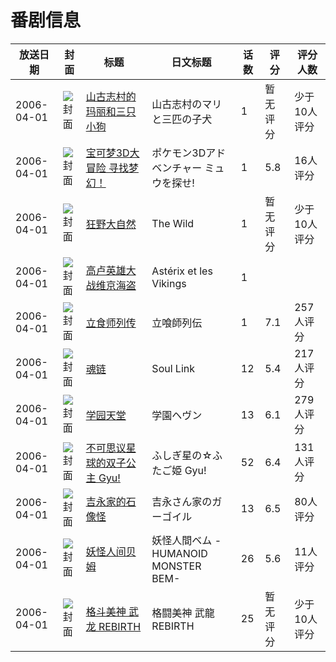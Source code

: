 # 番剧信息

|放送日期|封面|标题|日文标题|话数|评分|评分人数|
|---|---|---|---|---|---|---|
|2006-04-01|![封面](https://lain.bgm.tv/pic/cover/c/44/ff/220048_Ye35p.jpg)|[山古志村的玛丽和三只小狗](https://bangumi.tv/subject/220048)|山古志村のマリと三匹の子犬|1|暂无评分|少于10人评分|
|2006-04-01|![封面](https://lain.bgm.tv/pic/cover/c/d6/c0/103707_EFbpN.jpg)|[宝可梦3D大冒险 寻找梦幻！](https://bangumi.tv/subject/103707)|ポケモン3Dアドベンチャー ミュウを探せ!|1|5.8|16人评分|
|2006-04-01|![封面](https://lain.bgm.tv/pic/cover/c/11/26/113081_4RmgR.jpg)|[狂野大自然](https://bangumi.tv/subject/113081)|The Wild|1|暂无评分|少于10人评分|
|2006-04-01|![封面](https://lain.bgm.tv/pic/cover/c/80/12/311179_fdfsS.jpg)|[高卢英雄大战维京海盗](https://bangumi.tv/subject/311179)|Astérix et les Vikings|1|||
|2006-04-01|![封面](https://lain.bgm.tv/pic/cover/c/da/0b/4041_9kx9U.jpg)|[立食师列传](https://bangumi.tv/subject/4041)|立喰師列伝|1|7.1|257人评分|
|2006-04-01|![封面](https://lain.bgm.tv/pic/cover/c/7c/ac/2408_oxoTN.jpg)|[魂链](https://bangumi.tv/subject/2408)|Soul Link|12|5.4|217人评分|
|2006-04-01|![封面](https://lain.bgm.tv/pic/cover/c/ad/29/7370_WSNnZ.jpg)|[学园天堂](https://bangumi.tv/subject/7370)|学園ヘヴン|13|6.1|279人评分|
|2006-04-01|![封面](https://lain.bgm.tv/pic/cover/c/8e/80/24356_Hnl1b.jpg)|[不可思议星球的双子公主 Gyu!](https://bangumi.tv/subject/24356)|ふしぎ星の☆ふたご姫 Gyu!|52|6.4|131人评分|
|2006-04-01|![封面](https://lain.bgm.tv/pic/cover/c/c4/d2/25369_qzk6I.jpg)|[吉永家的石像怪](https://bangumi.tv/subject/25369)|吉永さん家のガーゴイル|13|6.5|80人评分|
|2006-04-01|![封面](https://lain.bgm.tv/pic/cover/c/0c/1a/35986_ZhLtb.jpg)|[妖怪人间贝姆](https://bangumi.tv/subject/35986)|妖怪人間ベム -HUMANOID MONSTER BEM-|26|5.6|11人评分|
|2006-04-01|![封面](https://lain.bgm.tv/pic/cover/c/4d/7a/106322_4P41p.jpg)|[格斗美神 武龙 REBIRTH](https://bangumi.tv/subject/106322)|格闘美神 武龍 REBIRTH|25|暂无评分|少于10人评分|
